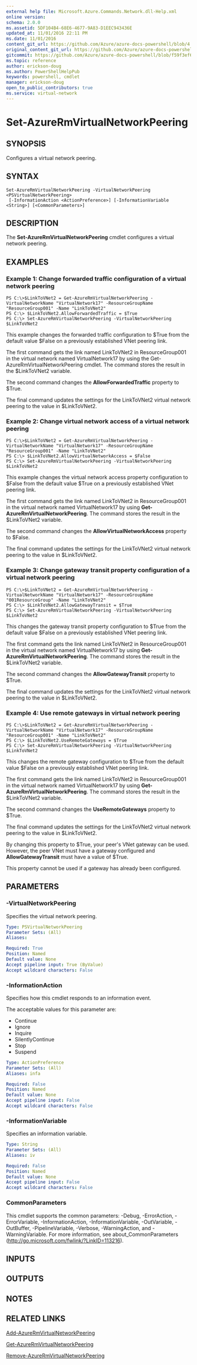 ```yaml
---
external help file: Microsoft.Azure.Commands.Network.dll-Help.xml
online version:
schema: 2.0.0
ms.assetid: 5DF104B4-68E6-4677-9A83-D1EEC943436E
updated_at: 11/01/2016 22:11 PM
ms.date: 11/01/2016
content_git_url: https://github.com/Azure/azure-docs-powershell/blob/4.0.0/azureps-cmdlets-docs/ResourceManager/AzureRM.Network/v1.0.13/Set-AzureRmVirtualNetworkPeering.md
original_content_git_url: https://github.com/Azure/azure-docs-powershell/blob/4.0.0/azureps-cmdlets-docs/ResourceManager/AzureRM.Network/v1.0.13/Set-AzureRmVirtualNetworkPeering.md
gitcommit: https://github.com/Azure/azure-docs-powershell/blob/f59f3ef60bc592383812213e69fd77ba950759ed
ms.topic: reference
author: erickson-doug
ms.author: PowerShellHelpPub
keywords: powershell, cmdlet
manager: erickson-doug
open_to_public_contributors: true
ms.service: virtual-network
---
```


# Set-AzureRmVirtualNetworkPeering

## SYNOPSIS
Configures a virtual network peering.

## SYNTAX

```
Set-AzureRmVirtualNetworkPeering -VirtualNetworkPeering <PSVirtualNetworkPeering>
 [-InformationAction <ActionPreference>] [-InformationVariable <String>] [<CommonParameters>]
```

## DESCRIPTION
The **Set-AzureRmVirtualNetworkPeering** cmdlet configures a virtual network peering.

## EXAMPLES

### Example 1: Change forwarded traffic configuration of a virtual network peering
```
PS C:\>$LinkToVNet2 = Get-AzureRmVirtualNetworkPeering -VirtualNetworkName "VirtualNetwork17" -ResourceGroupName "ResourceGroup001" -Name "LinkToVNet2"
PS C:\> $LinkToVNet2.AllowForwardedTraffic = $True
PS C:\> Set-AzureRmVirtualNetworkPeering -VirtualNetworkPeering $LinkToVNet2
```

This example changes the forwarded traffic configuration to $True from the default value $False on a previously established VNet peering link.

The first command gets the link named LinkToVNet2 in ResourceGroup001 in the virtual network named VirtualNetwork17 by using the Get-AzureRmVirtualNetworkPeering cmdlet.
The command stores the result in the $LinkToVNet2 variable.

The second command changes the **AllowForwardedTraffic** property to $True.

The final command updates the settings for the LinkToVNet2 virtual network peering to the value in $LinkToVNet2.

### Example 2: Change virtual network access of a virtual network peering
```
PS C:\>$LinkToVNet2 = Get-AzureRmVirtualNetworkPeering -VirtualNetworkName "VirtualNetwork17" -ResourceGroupName "ResourceGroup001" -Name "LinkToVNet2"
PS C:\> $LinkToVNet2.AllowVirtualNetworkAccess = $False
PS C:\> Set-AzureRmVirtualNetworkPeering -VirtualNetworkPeering $LinkToVNet2
```

This example changes the virtual network access property configuration to $False from the default value $True on a previously established VNet peering link.

The first command gets the link named LinkToVNet2 in ResourceGroup001 in the virtual network named VirtualNetwork17 by using **Get-AzureRmVirtualNetworkPeering**.
The command stores the result in the $LinkToVNet2 variable.

The second command changes the **AllowVirtualNetworkAccess** property to $False.

The final command updates the settings for the LinkToVNet2 virtual network peering to the value in $LinkToVNet2.

### Example 3: Change gateway transit property configuration of a virtual network peering
```
PS C:\>$LinkToVNet2 = Get-AzureRmVirtualNetworkPeering -VirtualNetworkName "VirtualNetwork17" -ResourceGroupName "001ResourceGroup" -Name "LinkToVNet2"
PS C:\> $LinkToVNet2.AllowGatewayTransit = $True
PS C:\> Set-AzureRmVirtualNetworkPeering -VirtualNetworkPeering $LinkToVNet2
```

This changes the gateway transit property configuration to $True from the default value $False on a previously established VNet peering link.

The first command gets the link named LinkToVNet2 in ResourceGroup001 in the virtual network named VirtualNetwork17 by using **Get-AzureRmVirtualNetworkPeering**.
The command stores the result in the $LinkToVNet2 variable.

The second command changes the **AllowGatewayTransit** property to $True.

The final command updates the settings for the LinkToVNet2 virtual network peering to the value in $LinkToVNet2.

### Example 4: Use remote gateways in virtual network peering
```
PS C:\>$LinkToVNet2 = Get-AzureRmVirtualNetworkPeering -VirtualNetworkName "VirtualNetwork17" -ResourceGroupName "ResourceGroup001" -Name "LinkToVNet2"
PS C:\> $LinkToVNet2.UseRemoteGateways = $True
PS C:\> Set-AzureRmVirtualNetworkPeering -VirtualNetworkPeering $LinkToVNet2
```

This changes the remote gateway configuration to $True from the default value $False on a previously established VNet peering link.

The first command gets the link named LinkToVNet2 in ResourceGroup001 in the virtual network named VirtualNetwork17 by using **Get-AzureRmVirtualNetworkPeering**.
The command stores the result in the $LinkToVNet2 variable.

The second command changes the **UseRemoteGateways** property to $True.

The final command updates the settings for the LinkToVNet2 virtual network peering to the value in $LinkToVNet2.

By changing this property to $True, your peer's VNet gateway can be used.
However, the peer VNet must have a gateway configured and **AllowGatewayTransit** must have a value of $True.

This property cannot be used if a gateway has already been configured.

## PARAMETERS

### -VirtualNetworkPeering
Specifies the virtual network peering.

```yaml
Type: PSVirtualNetworkPeering
Parameter Sets: (All)
Aliases: 

Required: True
Position: Named
Default value: None
Accept pipeline input: True (ByValue)
Accept wildcard characters: False
```

### -InformationAction
Specifies how this cmdlet responds to an information event.

The acceptable values for this parameter are:

- Continue
- Ignore
- Inquire
- SilentlyContinue
- Stop
- Suspend

```yaml
Type: ActionPreference
Parameter Sets: (All)
Aliases: infa

Required: False
Position: Named
Default value: None
Accept pipeline input: False
Accept wildcard characters: False
```

### -InformationVariable
Specifies an information variable.

```yaml
Type: String
Parameter Sets: (All)
Aliases: iv

Required: False
Position: Named
Default value: None
Accept pipeline input: False
Accept wildcard characters: False
```

### CommonParameters
This cmdlet supports the common parameters: -Debug, -ErrorAction, -ErrorVariable, -InformationAction, -InformationVariable, -OutVariable, -OutBuffer, -PipelineVariable, -Verbose, -WarningAction, and -WarningVariable. For more information, see about_CommonParameters (http://go.microsoft.com/fwlink/?LinkID=113216).

## INPUTS

## OUTPUTS

## NOTES

## RELATED LINKS

[Add-AzureRmVirtualNetworkPeering](./Add-AzureRmVirtualNetworkPeering.md)

[Get-AzureRmVirtualNetworkPeering](./Get-AzureRmVirtualNetworkPeering.md)

[Remove-AzureRmVirtualNetworkPeering](./Remove-AzureRmVirtualNetworkPeering.md)



